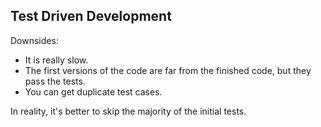 ## Test Driven Development

Downsides:

- It is really slow.
- The first versions of the code are far from the finished code, but they pass the tests.
- You can get duplicate test cases.

In reality, it's better to skip the majority of the initial tests.